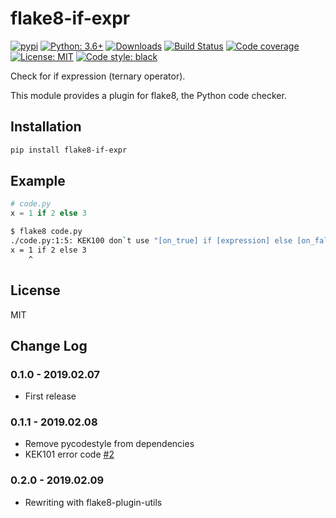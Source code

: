 # flake8-if-expr

[![pypi](https://badge.fury.io/py/flake8-if-expr.svg)](https://pypi.org/project/flake8-if-expr)
[![Python: 3.6+](https://img.shields.io/badge/Python-3.6+-blue.svg)](https://pypi.org/project/flake8-if-expr)
[![Downloads](https://img.shields.io/pypi/dm/flake8-if-expr.svg)](https://pypistats.org/packages/flake8-if-expr)
[![Build Status](https://travis-ci.org/Afonasev/flake8-if-expr.svg?branch=master)](https://travis-ci.org/Afonasev/flake8-if-expr)
[![Code coverage](https://codecov.io/gh/afonasev/flake8-if-expr/branch/master/graph/badge.svg)](https://codecov.io/gh/afonasev/flake8-if-expr)
[![License: MIT](https://img.shields.io/badge/License-MIT-green.svg)](https://en.wikipedia.org/wiki/MIT_License)
[![Code style: black](https://img.shields.io/badge/code%20style-black-000000.svg)](https://github.com/ambv/black)

Check for if expression (ternary operator).

This module provides a plugin for flake8, the Python code checker.

## Installation

```bash
pip install flake8-if-expr
```

## Example

```python
# code.py
x = 1 if 2 else 3
```

```bash
$ flake8 code.py
./code.py:1:5: KEK100 don`t use "[on_true] if [expression] else [on_false]" syntax
x = 1 if 2 else 3
    ^
```

## License

MIT

## Change Log

### 0.1.0 - 2019.02.07

* First release

### 0.1.1 - 2019.02.08

* Remove pycodestyle from dependencies
* KEK101 error code [#2](https://github.com/Afonasev/flake8-if-expr/pull/2)

### 0.2.0 - 2019.02.09

* Rewriting with flake8-plugin-utils
